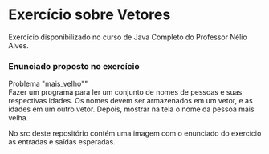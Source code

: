 <h1>Exercício sobre Vetores</h1>
<p>Exercício disponibilizado no curso de Java Completo do Professor Nélio Alves. <br></p>

<h3>Enunciado proposto no exercício</h3>

<p>Problema "mais_velho""<br>
Fazer um programa para ler um conjunto de nomes de pessoas e suas respectivas idades. Os nomes 
devem ser armazenados em um vetor, e as idades em um outro vetor. Depois, mostrar na tela o nome 
da pessoa mais velha.  
</p>

<p>No src deste repositório contém uma imagem com o enunciado do exercício as entradas e saídas esperadas.</p>
